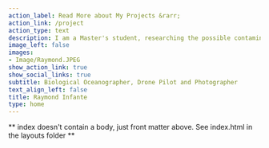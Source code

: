 ```yaml
---
action_label: Read More about My Projects &rarr;
action_link: /project
action_type: text
description: I am a Master's student, researching the possible contamination of microplastics regarding the Pelagic Sargassum (*Natans* and *Fluitans*) in the [Bio-Optical Oceanography Lab](http://bio-optics.uprm.edu/) in the [Department of Marine Sciences at the University of Puerto Rico, Mayaguez campus](https://www.uprm.edu/cima/). I'm also an enthusiast of aviation, certified as a UAV pilot. My research interest are in Remote Sensing of Ocean Color/processes using satellites and UAV, and using open source coding to answer questions of ocean contamination and movement. Here my [CV](Raymond_cv.pdf)
image_left: false
images:
- Image/Raymond.JPEG
show_action_link: true
show_social_links: true
subtitle: Biological Oceanographer, Drone Pilot and Photographer 
text_align_left: false
title: Raymond Infante
type: home
---
```


** index doesn't contain a body, just front matter above.
See index.html in the layouts folder **
